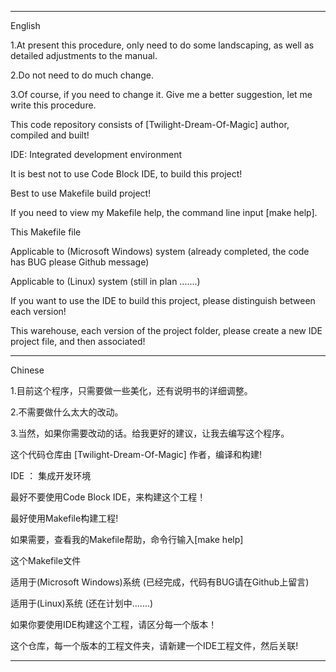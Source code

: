 ------------------------------------------------------------------------------------------------------------------------

English

1.At present this procedure, only need to do some landscaping, as well as detailed adjustments to the manual.

2.Do not need to do much change.

3.Of course, if you need to change it. Give me a better suggestion, let me write this procedure.



This code repository consists of [Twilight-Dream-Of-Magic] author, compiled and built!

IDE: Integrated development environment

It is best not to use Code Block IDE, to build this project!



Best to use Makefile build project!

If you need to view my Makefile help, the command line input [make help].

This Makefile file

Applicable to (Microsoft Windows) system (already completed, the code has BUG please Github message)

Applicable to (Linux) system (still in plan .......)



If you want to use the IDE to build this project, please distinguish between each version!

This warehouse, each version of the project folder, please create a new IDE project file, and then associated!

------------------------------------------------------------------------------------------------------------------------

Chinese

1.目前这个程序，只需要做一些美化，还有说明书的详细调整。

2.不需要做什么太大的改动。

3.当然，如果你需要改动的话。给我更好的建议，让我去编写这个程序。



这个代码仓库由 [Twilight-Dream-Of-Magic] 作者，编译和构建!

IDE ： 集成开发环境

最好不要使用Code Block IDE，来构建这个工程！



最好使用Makefile构建工程!

如果需要，查看我的Makefile帮助，命令行输入[make help]

这个Makefile文件

适用于(Microsoft Windows)系统 (已经完成，代码有BUG请在Github上留言)

适用于(Linux)系统 (还在计划中.......)



如果你要使用IDE构建这个工程，请区分每一个版本！

这个仓库，每一个版本的工程文件夹，请新建一个IDE工程文件，然后关联!

------------------------------------------------------------------------------------------------------------------------

